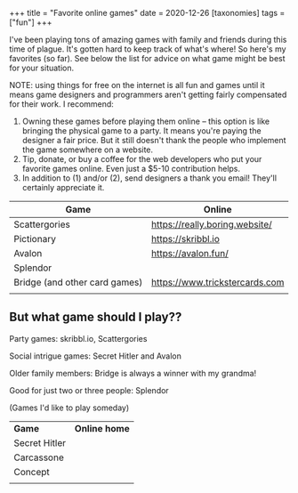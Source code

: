 +++
title = "Favorite online games"
date = 2020-12-26
[taxonomies]
tags = ["fun"]
+++

I've been playing tons of amazing games with family and friends during this time of plague. It's gotten hard to keep track of what's where! So here's my favorites (so far). See below the list for advice on what game might be best for your situation.


NOTE: using things for free on the internet is all fun and games until it means game designers and programmers aren't getting fairly compensated for their work. I recommend:


1. Owning these games before playing them online – this option is like bringing the physical game to a party. It means you're paying the designer a fair price. But it still doesn't thank the people who implement the game somewhere on a website.
2. Tip, donate, or buy a coffee for the web developers who put your favorite games online. Even just a \$5-10 contribution helps.
3. In addition to (1) and/or (2), send designers a thank you email! They'll certainly appreciate it.


| **Game**                      | **Online**                     |
| ----------------------------- | ------------------------------ |
| Scattergories                 | https://really.boring.website/ |
| Pictionary                    | https://skribbl.io             |
| Avalon                        | https://avalon.fun/            |
| Splendor                      |                                |
| Bridge (and other card games) | https://www.trickstercards.com |
|                               |                                |

<!-- /wp:table -->

<!-- wp:heading -->

## But what game should I play??

<!-- /wp:heading -->

<!-- wp:paragraph -->

Party games: skribbl.io, Scattergories

<!-- /wp:paragraph -->

<!-- wp:paragraph -->

Social intrigue games: Secret Hitler and Avalon

<!-- /wp:paragraph -->

<!-- wp:paragraph -->

Older family members: Bridge is always a winner with my grandma!

<!-- /wp:paragraph -->

<!-- wp:paragraph -->

Good for just two or three people: Splendor

<!-- /wp:paragraph -->

<!-- wp:paragraph -->

<!-- /wp:paragraph -->

<!-- wp:paragraph -->

(Games I'd like to play someday)

<!-- /wp:paragraph -->

<!-- wp:table -->

|               |                 |
| ------------- | --------------- |
| **Game**      | **Online home** |
| Secret Hitler |                 |
| Carcassone    |                 |
| Concept       |                 |
|               |                 |

<!-- /wp:table -->
